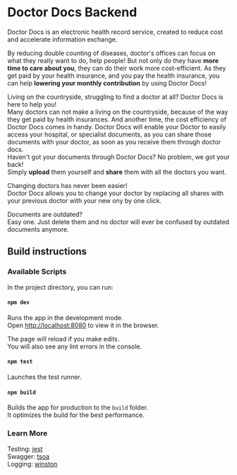 # Doctor Docs Backend

Doctor Docs is an electronic health record service, created to reduce cost and accelerate information exchange.

By reducing double counting of diseases, doctor's offices can focus on what they really want to do, help people!
But not only do they have **more time to care about you**, they can do their work more cost-efficient. As they get paid
by
your health insurance, and you pay the health insurance, you can help **lowering your monthly contribution** by using
Doctor Docs!

Living on the countryside, struggling to find a doctor at all? Doctor Docs is here to help you!  
Many doctors can not make a living on the countryside, because of the way they get paid by health insurances.
And another time, the cost efficiency of Doctor Docs comes in handy. Doctor Docs will enable your Doctor to easily
access your hospital, or specialist documents, as you can share those documents with your doctor, as soon as you receive
them through doctor docs.  
Haven't got your documents through Doctor Docs? No problem, we got your back!  
Simply **upload** them yourself and **share** them with all the doctors you want.

Changing doctors has never been easier!  
Doctor Docs allows you to change your doctor by replacing all shares with your previous doctor with your new ony by one
click.

Documents are outdated?  
Easy one. Just delete them and no doctor will ever be confused by outdated documents anymore.

## Build instructions

### Available Scripts

In the project directory, you can run:

#### `npm dev`

Runs the app in the development mode.  
Open [http://localhost:8080](http://localhost:8080) to view it in the browser.

The page will reload if you make edits.  
You will also see any lint errors in the console.

#### `npm test`

Launches the test runner.

#### `npm build`

Builds the app for production to the `build` folder.  
It optimizes the build for the best performance.

### Learn More

Testing: [jest](https://jestjs.io/docs/getting-started)  
Swagger: [tsoa](https://tsoa-community.github.io/docs/live-reloading.html)  
Logging: [winston](https://github.com/winstonjs/winston#table-of-contents)
